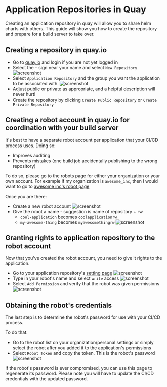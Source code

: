 # Application Repositories in Quay

 Creating an application repository in quay will allow you to share helm charts
 with others.  This guide will show you how to create the repository and prepare
 for a build server to take over.

## Creating a repository in quay.io

 * Go to [quay.io](https://quay.io) and login if you are not yet logged in
 * Select the `+` sign near your name and select `New Repository` ![screenshot](images/quay/create_new_repository.png)
 * Select `Application Repository` and the group you want the application to be associated with. ![screenshot](images/quay/cool-application.png)
 * Adjust public or private as appropriate, and a helpful description will never hurt!
 * Create the repository by clicking `Create Public Repository` or `Create Private Repository`

## Creating a robot account in quay.io for coordination with your build server

 It's best to have a separate robot account per application that your CI/CD process uses.  Doing so:
 * Improves auditing
 * Prevents mistakes (one build job accidentally publishing to the wrong repository)

 To do so, please go to the robots page for either your organization or your own account. For example if my
 organization is `awesome_inc`, then I would want to go to [awesome inc's robot page](https://quay.io/organization/awesome_inc?tab=robots)

 Once you are there:
 * Create a new robot account ![screenshot](images/quay/robot-page.png)
 * Give the robot a name - suggestion is name of repository + rw
   * `cool-application` becomes `coolapplicationrw`
   * `my-awesome-thing` becomes `myawesomethingrw` ![screenshot](images/quay/creating-awesome-application-rw.png)

## Granting rights to application repository to the robot account

Now that you've created the robot account, you need to give it rights to the application.

* Go to your application repository's [setting page](https://quay.io/application/samsung_cnct/cool-application?tab=settings) ![screenshot](images/quay/application-settings-page.png)
* Type in your robot's name and select `write` access ![screenshot](images/quay/adding-robot.png)
* Select `Add Permission` and verify that the robot was given permissions ![screenshot](images/quay/robot-added.png)

## Obtaining the robot's credentials

The last step is to determine the robot's password for use with your CI/CD process.  

To do that:
* Go to the robot list on your organization/personal settings or simply select the robot after
you added it to the application's permissions
* Select `Robot Token` and copy the token. This is the robot's password ![screenshot](images/quay/robot-password.png)

If the robot's password is ever compromised, you can use this page to regenerate its password. Please note you will
have to update the CI/CD credentials with the updated password.
